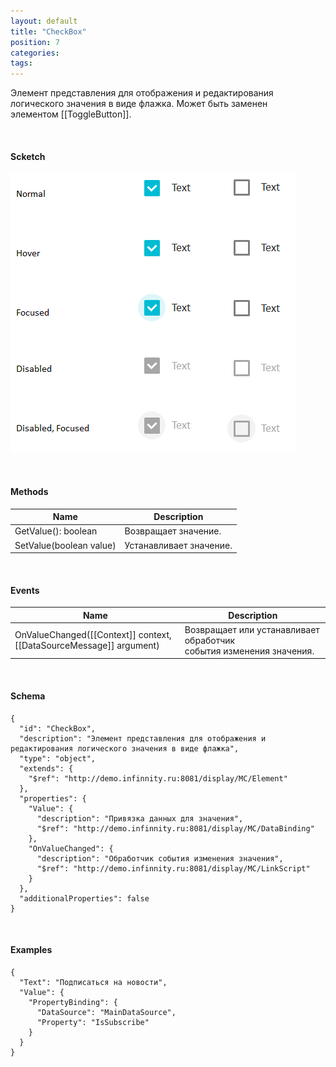 ```yaml
---
layout: default
title: "CheckBox"
position: 7
categories: 
tags: 
---
```


Элемент представления для отображения и редактирования логического значения в виде флажка. Может быть заменен элементом [[ToggleButton]].

   

#### Scketch

![](CheckBox_01.png)

   

#### Methods

|Name|Description|
|----|-----------|
|GetValue(): boolean|Возвращает значение.|
|SetValue(boolean value)|Устанавливает значение.|

   

#### Events

|Name|Description|
|----|-----------|
|OnValueChanged([[Context]] context, [[DataSourceMessage]] argument)|Возвращает или устанавливает обработчик события изменения значения.|

   

#### Schema

```
{
  "id": "CheckBox",
  "description": "Элемент представления для отображения и редактирования логического значения в виде флажка",
  "type": "object",
  "extends": {
    "$ref": "http://demo.infinnity.ru:8081/display/MC/Element"
  },
  "properties": {
    "Value": {
      "description": "Привязка данных для значения",
      "$ref": "http://demo.infinnity.ru:8081/display/MC/DataBinding"
    },
    "OnValueChanged": {
      "description": "Обработчик события изменения значения",
      "$ref": "http://demo.infinnity.ru:8081/display/MC/LinkScript"
    }
  },
  "additionalProperties": false
}
```

   

#### Examples

```
{
  "Text": "Подписаться на новости",
  "Value": {
    "PropertyBinding": {
      "DataSource": "MainDataSource",
      "Property": "IsSubscribe"
    }
  }
}
```

 

 

